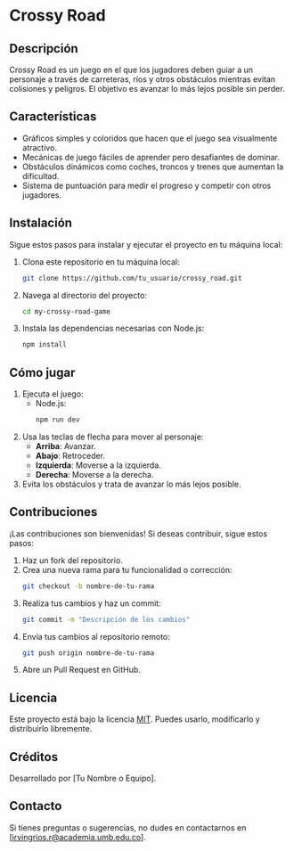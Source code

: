 # Crossy Road

## Descripción
Crossy Road es un juego en el que los jugadores deben guiar a un personaje a través de carreteras, ríos y otros obstáculos mientras evitan colisiones y peligros. El objetivo es avanzar lo más lejos posible sin perder.

## Características
- Gráficos simples y coloridos que hacen que el juego sea visualmente atractivo.
- Mecánicas de juego fáciles de aprender pero desafiantes de dominar.
- Obstáculos dinámicos como coches, troncos y trenes que aumentan la dificultad.
- Sistema de puntuación para medir el progreso y competir con otros jugadores.

## Instalación
Sigue estos pasos para instalar y ejecutar el proyecto en tu máquina local:

1. Clona este repositorio en tu máquina local:
   ```bash
   git clone https://github.com/tu_usuario/crossy_road.git
   ```
2. Navega al directorio del proyecto:
   ```bash
   cd my-crossy-road-game
   ```
3. Instala las dependencias necesarias con Node.js:
   ```bash
   npm install
   ```

## Cómo jugar
1. Ejecuta el juego:
   - Node.js:
     ```bash
     npm run dev
     ```
2. Usa las teclas de flecha para mover al personaje:
   - **Arriba**: Avanzar.
   - **Abajo**: Retroceder.
   - **Izquierda**: Moverse a la izquierda.
   - **Derecha**: Moverse a la derecha.
3. Evita los obstáculos y trata de avanzar lo más lejos posible.

## Contribuciones
¡Las contribuciones son bienvenidas! Si deseas contribuir, sigue estos pasos:

1. Haz un fork del repositorio.
2. Crea una nueva rama para tu funcionalidad o corrección:
   ```bash
   git checkout -b nombre-de-tu-rama
   ```
3. Realiza tus cambios y haz un commit:
   ```bash
   git commit -m "Descripción de los cambios"
   ```
4. Envía tus cambios al repositorio remoto:
   ```bash
   git push origin nombre-de-tu-rama
   ```
5. Abre un Pull Request en GitHub.

## Licencia
Este proyecto está bajo la licencia [MIT](LICENSE). Puedes usarlo, modificarlo y distribuirlo libremente.

## Créditos
Desarrollado por [Tu Nombre o Equipo].

## Contacto
Si tienes preguntas o sugerencias, no dudes en contactarnos en [irvingrios.r@academia.umb.edu.co].